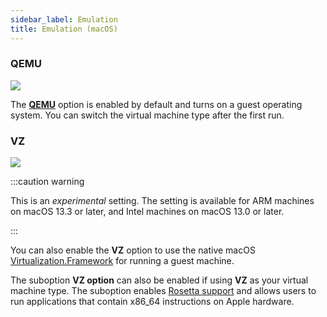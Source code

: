 ```yaml
---
sidebar_label: Emulation
title: Emulation (macOS)
---
```


<head>
  <link rel="canonical" href="https://docs.rancherdesktop.io/ui/preferences/virtual-machine/emulation"/>
</head>

### QEMU

 ![](rd-versioned-asset://preferences/macOS_virtualMachine_tabEmulation.png)

The [**QEMU**](https://www.qemu.org/documentation/) option is enabled by default and turns on a guest operating system. You can switch the virtual machine type after the first run.

### VZ

 ![](rd-versioned-asset://preferences/macOS_virtualMachine_tabEmulation.png)

:::caution warning

This is an *experimental* setting. The setting is available for ARM machines on  macOS 13.3 or later, and Intel machines on macOS 13.0 or later.

:::

You can also enable the **VZ** option to use the native macOS [Virtualization.Framework](https://developer.apple.com/documentation/virtualization) for running a guest machine.

The suboption **VZ option** can also be enabled if using **VZ** as your virtual machine type. The suboption enables [Rosetta support](https://developer.apple.com/documentation/virtualization/running_intel_binaries_in_linux_vms_with_rosetta) and allows users to run applications that contain x86_64 instructions on Apple hardware.
